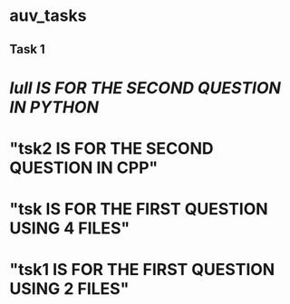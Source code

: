 # auv_tasks  

## Task 1  
# *lull IS FOR THE SECOND QUESTION IN PYTHON*  
# "tsk2 IS FOR THE SECOND QUESTION IN CPP"  
# "tsk IS FOR THE FIRST QUESTION USING 4 FILES"  
# "tsk1 IS FOR THE FIRST QUESTION USING 2 FILES"  
